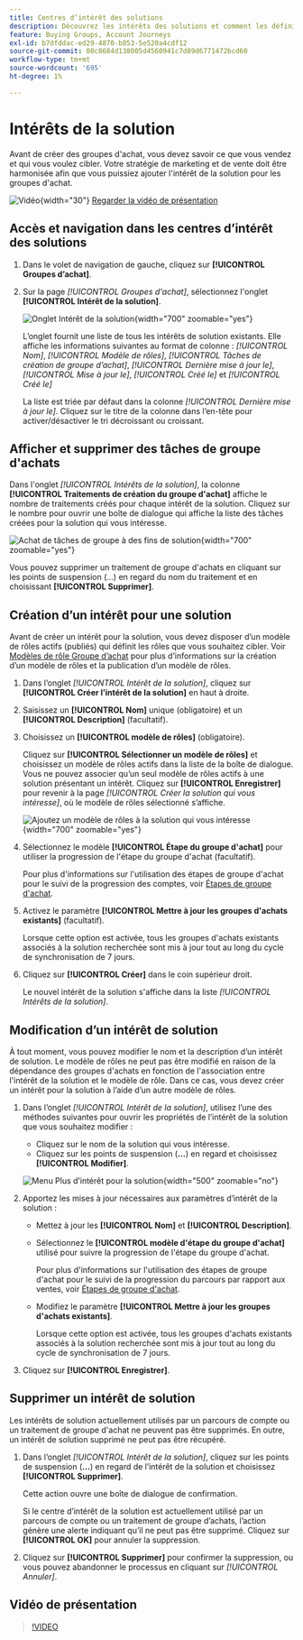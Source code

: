 ```yaml
---
title: Centres d’intérêt des solutions
description: Découvrez les intérêts des solutions et comment les définir pour les utiliser dans vos groupes d'achat.
feature: Buying Groups, Account Journeys
exl-id: b7dfddac-ed29-4870-b853-5e520a4cdf12
source-git-commit: 08c8684d138005d4560941c7d89d6771472bcd60
workflow-type: tm+mt
source-wordcount: '695'
ht-degree: 1%

---
```


# Intérêts de la solution

Avant de créer des groupes d&#39;achat, vous devez savoir ce que vous vendez et qui vous voulez cibler. Votre stratégie de marketing et de vente doit être harmonisée afin que vous puissiez ajouter l&#39;intérêt de la solution pour les groupes d&#39;achat.

![Vidéo](../../assets/do-not-localize/icon-video.svg){width="30"} [Regarder la vidéo de présentation](#overview-video)

## Accès et navigation dans les centres d’intérêt des solutions

1. Dans le volet de navigation de gauche, cliquez sur **[!UICONTROL Groupes d’achat]**.

1. Sur la page _[!UICONTROL Groupes d&#39;achat]_, sélectionnez l&#39;onglet **[!UICONTROL Intérêt de la solution]**.

   ![Onglet Intérêt de la solution](assets/solution-interest-tab.png){width="700" zoomable="yes"}

   L’onglet fournit une liste de tous les intérêts de solution existants. Elle affiche les informations suivantes au format de colonne : _[!UICONTROL Nom]_, _[!UICONTROL Modèle de rôles]_, _[!UICONTROL Tâches de création de groupe d’achat]_, _[!UICONTROL Dernière mise à jour le]_, _[!UICONTROL Mise à jour le]_, _[!UICONTROL Créé le]_ et _[!UICONTROL Créé le]_

   La liste est triée par défaut dans la colonne _[!UICONTROL Dernière mise à jour le]_. Cliquez sur le titre de la colonne dans l’en-tête pour activer/désactiver le tri décroissant ou croissant.

## Afficher et supprimer des tâches de groupe d&#39;achats

Dans l&#39;onglet _[!UICONTROL Intérêts de la solution]_, la colonne **[!UICONTROL Traitements de création du groupe d&#39;achat]** affiche le nombre de traitements créés pour chaque intérêt de la solution. Cliquez sur le nombre pour ouvrir une boîte de dialogue qui affiche la liste des tâches créées pour la solution qui vous intéresse.

![Achat de tâches de groupe à des fins de solution](assets/buying-group-jobs-for-solution-interest.png){width="700" zoomable="yes"}

Vous pouvez supprimer un traitement de groupe d&#39;achats en cliquant sur les points de suspension (...) en regard du nom du traitement et en choisissant **[!UICONTROL Supprimer]**.

## Création d’un intérêt pour une solution

Avant de créer un intérêt pour la solution, vous devez disposer d’un modèle de rôles actifs (publiés) qui définit les rôles que vous souhaitez cibler. Voir [Modèles de rôle Groupe d’achat](./buying-groups-role-templates.md) pour plus d’informations sur la création d’un modèle de rôles et la publication d’un modèle de rôles.

1. Dans l’onglet _[!UICONTROL Intérêt de la solution]_, cliquez sur **[!UICONTROL Créer l’intérêt de la solution]** en haut à droite.

1. Saisissez un **[!UICONTROL Nom]** unique (obligatoire) et un **[!UICONTROL Description]** (facultatif).

1. Choisissez un **[!UICONTROL modèle de rôles]** (obligatoire).

   Cliquez sur **[!UICONTROL Sélectionner un modèle de rôles]** et choisissez un modèle de rôles actifs dans la liste de la boîte de dialogue. Vous ne pouvez associer qu’un seul modèle de rôles actifs à une solution présentant un intérêt. Cliquez sur **[!UICONTROL Enregistrer]** pour revenir à la page _[!UICONTROL Créer la solution qui vous intéresse]_, où le modèle de rôles sélectionné s’affiche.

   ![Ajoutez un modèle de rôles à la solution qui vous intéresse](assets/solution-interest-create.png){width="700" zoomable="yes"}

1. Sélectionnez le modèle **[!UICONTROL Étape du groupe d&#39;achat]** pour utiliser la progression de l&#39;étape du groupe d&#39;achat (facultatif).

   Pour plus d&#39;informations sur l&#39;utilisation des étapes de groupe d&#39;achat pour le suivi de la progression des comptes, voir [Étapes de groupe d&#39;achat](./buying-group-stages.md).

1. Activez le paramètre **[!UICONTROL Mettre à jour les groupes d&#39;achats existants]** (facultatif).

   Lorsque cette option est activée, tous les groupes d&#39;achats existants associés à la solution recherchée sont mis à jour tout au long du cycle de synchronisation de 7 jours.

1. Cliquez sur **[!UICONTROL Créer]** dans le coin supérieur droit.

   Le nouvel intérêt de la solution s&#39;affiche dans la liste _[!UICONTROL Intérêts de la solution]_.

## Modification d’un intérêt de solution

À tout moment, vous pouvez modifier le nom et la description d’un intérêt de solution. Le modèle de rôles ne peut pas être modifié en raison de la dépendance des groupes d&#39;achats en fonction de l&#39;association entre l&#39;intérêt de la solution et le modèle de rôle. Dans ce cas, vous devez créer un intérêt pour la solution à l’aide d’un autre modèle de rôles.

1. Dans l’onglet _[!UICONTROL Intérêt de la solution]_, utilisez l’une des méthodes suivantes pour ouvrir les propriétés de l’intérêt de la solution que vous souhaitez modifier :

   * Cliquez sur le nom de la solution qui vous intéresse.
   * Cliquez sur les points de suspension (**...**) en regard et choisissez **[!UICONTROL Modifier]**.

   ![Menu Plus d’intérêt pour la solution](assets/solution-interests-more-menu.png){width="500" zoomable="no"}

1. Apportez les mises à jour nécessaires aux paramètres d’intérêt de la solution :

   * Mettez à jour les **[!UICONTROL Nom]** et **[!UICONTROL Description]**.

   * Sélectionnez le **[!UICONTROL modèle d&#39;étape du groupe d&#39;achat]** utilisé pour suivre la progression de l&#39;étape du groupe d&#39;achat.

     Pour plus d&#39;informations sur l&#39;utilisation des étapes de groupe d&#39;achat pour le suivi de la progression du parcours par rapport aux ventes, voir [Étapes de groupe d&#39;achat](./buying-group-stages.md).

   * Modifiez le paramètre **[!UICONTROL Mettre à jour les groupes d&#39;achats existants]**.

     Lorsque cette option est activée, tous les groupes d&#39;achats existants associés à la solution recherchée sont mis à jour tout au long du cycle de synchronisation de 7 jours.

1. Cliquez sur **[!UICONTROL Enregistrer]**.

## Supprimer un intérêt de solution

Les intérêts de solution actuellement utilisés par un parcours de compte ou un traitement de groupe d&#39;achat ne peuvent pas être supprimés. En outre, un intérêt de solution supprimé ne peut pas être récupéré.

1. Dans l’onglet _[!UICONTROL Intérêt de la solution]_, cliquez sur les points de suspension (**...**) en regard de l’intérêt de la solution et choisissez **[!UICONTROL Supprimer]**.

   Cette action ouvre une boîte de dialogue de confirmation.

   Si le centre d’intérêt de la solution est actuellement utilisé par un parcours de compte ou un traitement de groupe d’achats, l’action génère une alerte indiquant qu’il ne peut pas être supprimé. Cliquez sur **[!UICONTROL OK]** pour annuler la suppression.

1. Cliquez sur **[!UICONTROL Supprimer]** pour confirmer la suppression, ou vous pouvez abandonner le processus en cliquant sur _[!UICONTROL Annuler]_.

## Vidéo de présentation

>[!VIDEO](https://video.tv.adobe.com/v/3433080/?learn=on)
